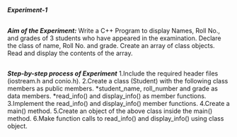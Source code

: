 #
**_Experiment-1_**
##
**_Aim of the Experiment:_**
Write a C++ Program to display Names, Roll No., and grades of 3 students who have appeared
in the examination. Declare the class of name, Roll No. and grade. Create an array of class
objects. Read and display the contents of the array.

##
**_Step-by-step process of Experiment_**
1.Include the required header files (iostream.h and conio.h).
2.Create a class (Student) with the following class members as public members.
*student_name, roll_number and grade as data members.
*read_info() and display_info() as member functions.
3.Implement the read_info() and display_info() member functions.
4.Create a main() method.
5.Create an object of the above class inside the main() method.
6.Make function calls to read_info() and display_info() using class object.
